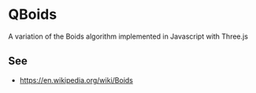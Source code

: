# QBoids
A variation of the Boids algorithm implemented in Javascript with Three.js

## See
* https://en.wikipedia.org/wiki/Boids
